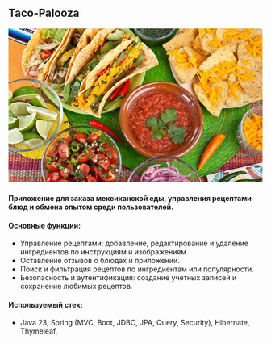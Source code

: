 ## Taco-Palooza

![](https://github.com/mynameisSergey/Taco-Palooza/blob/master/img/%D0%9C%D0%B5%D0%BA%D1%81%D0%B8%D0%BA%D0%B0%D0%BD%D1%81%D0%BA%D0%B8%D0%B9%20%D1%81%D1%82%D0%BE%D0%BB.jpg)

#### Приложение для заказа мексиканской еды, управления рецептами блюд и обмена опытом среди пользователей.

#### Основные функции:
* Управление рецептами: добавление, редактирование и удаление ингредиентов по инструкциям и изображениям.
* Оставление отзывов о блюдах и приложении.
* Поиск и фильтрация рецептов по ингредиентам или популярности.
* Безопасность и аутентификация: создание учетных записей и сохранение любимых рецептов.

#### Используемый стек: 
* Java 23, Spring (MVC, Boot, JDBC, JPA, Query, Security), Hibernate, Thymeleaf,